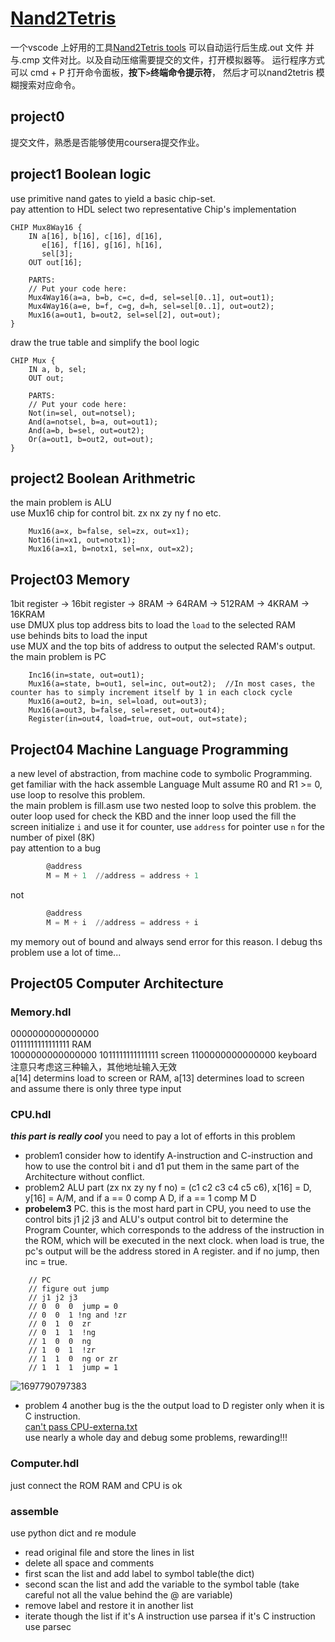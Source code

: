 # [Nand2Tetris](https://www.coursera.org/learn/build-a-computer)
一个vscode 上好用的工具[Nand2Tetris tools](https://marketplace.visualstudio.com/items?itemName=leafvmaple.nand2tetris&ssr=false#overview)  可以自动运行后生成.out 文件 并与.cmp 文件对比。以及自动压缩需要提交的文件，打开模拟器等。
运行程序方式可以 cmd + P 打开命令面板，**按下`>`终端命令提示符**， 然后才可以nand2tetris 模糊搜索对应命令。
## project0
提交文件，熟悉是否能够使用coursera提交作业。
## project1 Boolean logic
use primitive nand gates to yield a basic chip-set.  
pay attention to HDL  select two representative Chip's implementation

```HDL
CHIP Mux8Way16 {
    IN a[16], b[16], c[16], d[16],
       e[16], f[16], g[16], h[16],
       sel[3];
    OUT out[16];

    PARTS:
    // Put your code here:
    Mux4Way16(a=a, b=b, c=c, d=d, sel=sel[0..1], out=out1);
    Mux4Way16(a=e, b=f, c=g, d=h, sel=sel[0..1], out=out2);
    Mux16(a=out1, b=out2, sel=sel[2], out=out);
}
```
draw the true table and simplify the bool logic
```HDL
CHIP Mux {
    IN a, b, sel;
    OUT out;

    PARTS:
    // Put your code here:
    Not(in=sel, out=notsel);
    And(a=notsel, b=a, out=out1);
    And(a=b, b=sel, out=out2);
    Or(a=out1, b=out2, out=out);
}
```
## project2 Boolean Arithmetric
the main problem is ALU  
use Mux16 chip for control bit. zx nx zy ny f no etc.

```HDL
    Mux16(a=x, b=false, sel=zx, out=x1);
    Not16(in=x1, out=notx1);
    Mux16(a=x1, b=notx1, sel=nx, out=x2);
```

## Project03 Memory
1bit register -> 16bit register -> 8RAM -> 64RAM -> 512RAM -> 4KRAM -> 16KRAM  
use DMUX plus top address bits to load the `load` to the selected RAM   
use behinds bits to load the input  
use MUX and the top bits of address to output the selected RAM's output.
the main problem is PC  

```HDL
    Inc16(in=state, out=out1);
    Mux16(a=state, b=out1, sel=inc, out=out2);  //In most cases, the counter has to simply increment itself by 1 in each clock cycle
    Mux16(a=out2, b=in, sel=load, out=out3);
    Mux16(a=out3, b=false, sel=reset, out=out4);
    Register(in=out4, load=true, out=out, out=state);
```

## Project04 Machine Language Programming
a new level of abstraction, from machine code to symbolic Programming.  
get familiar with the hack assemble Language
Mult assume R0 and R1 >= 0, use loop to resolve this problem.  
the main problem is fill.asm use two nested loop to solve this problem.
the outer loop used for check the KBD and the inner loop used the fill the screen 
initialize `i` and use it for counter, use `address` for pointer use `n` for the number of pixel (8K)  
pay attention to a bug 
```asm
        @address
        M = M + 1  //address = address + 1
``` 

not 
```asm
        @address
        M = M + i  //address = address + i
```
my memory out of bound and always send error for this reason. I debug ths problem use a lot of time...

## Project05 Computer Architecture
### Memory.hdl  
0000000000000000  
0111111111111111  RAM  
1000000000000000
1011111111111111  screen
1100000000000000 keyboard  注意只考虑这三种输入，其他地址输入无效  
a[14] determins load to screen or RAM, a[13] determines load to screen  
and assume there is only three type input 
### CPU.hdl  
***this part is really cool*** you need to pay a lot of efforts in this problem  
* problem1 consider how to identify A-instruction and C-instruction and how to use the control bit i and d1 put them in the same part of the Architecture without conflict.  
* problem2 ALU part (zx nx zy ny f no) = (c1 c2 c3 c4 c5 c6), x[16] = D, y[16] = A/M, and if a == 0 comp A D, if a == 1 comp M D 
* **probelem3** PC. this is the most hard part in CPU, you need to use the control bits j1 j2 j3 and ALU's output control bit to determine the Program Counter, which corresponds to the address of the instruction in the ROM, which will be executed in the next clock. when load is true, the pc's output will be the address stored in A register. and if no jump, then inc = true.

```HDL 
    // PC
    // figure out jump  
    // j1 j2 j3 
    // 0  0  0  jump = 0
    // 0  0  1 !ng and !zr
    // 0  1  0  zr
    // 0  1  1  !ng
    // 1  0  0  ng
    // 1  0  1  !zr  
    // 1  1  0  ng or zr
    // 1  1  1  jump = 1  
```

![1697790797383](https://raw.githubusercontent.com/Andy-xiaokang/Picgo/master/images/1697790797383.jpg)  
* problem 4 another bug is the the output load to D register only when it is C instruction.  
[can't pass CPU-externa.txt](https://www.coursera.org/learn/build-a-computer/discussions/forums/aJtzoij3EeaZ8Apto8QB_w/threads/JMa4x55iEe2frQpsidP4Hw)  
use nearly a whole day and debug some problems, rewarding!!!  
### Computer.hdl 
just connect the ROM RAM and CPU is ok  

### assemble
use python dict and re module 
* read original file and store the lines in list
* delete all space and comments
* first scan the list and add label to symbol table(the dict)  
* second scan the list and add the variable to the symbol table (take careful not all the value behind the @ are variable)  
* remove label and restore it in another list 
* iterate though the list if it's A instruction use parsea if it's C instruction use parsec  

